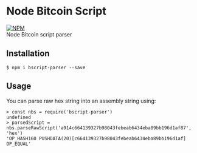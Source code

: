 # Node Bitcoin Script
[![NPM](https://img.shields.io/npm/v/bscript-parser.svg)](https://www.npmjs.org/package/bscript-parser)  
Node Bitcoin script parser

## Installation
```
$ npm i bscript-parser --save
```

## Usage
You can parse raw hex string into an assembly string using:  
```
> const nbs = require('bscript-parser')
undefined
> parsedScript = nbs.parseRawScript('a914c664139327b98043febeab6434eba89bb196d1af87', 'hex')
'OP_HASH160 PUSHDATA(20)[c664139327b98043febeab6434eba89bb196d1af] OP_EQUAL'
```
